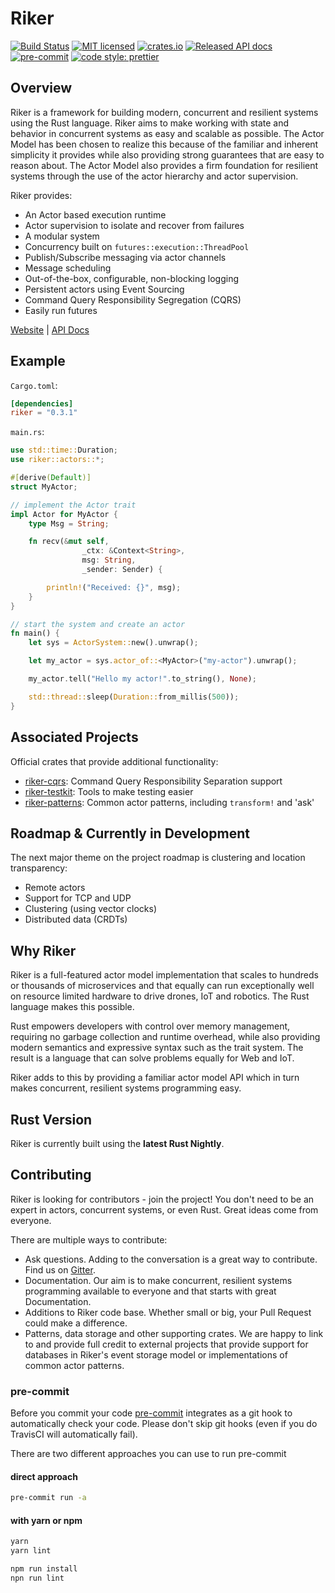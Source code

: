 # Riker

[![Build Status](https://travis-ci.org/riker-rs/riker.svg?branch=master)](https://travis-ci.org/riker-rs/riker)
[![MIT licensed](https://img.shields.io/badge/license-MIT-blue.svg)](./LICENSE)
[![crates.io](https://meritbadge.herokuapp.com/riker)](https://crates.io/crates/riker)
[![Released API docs](https://docs.rs/riker/badge.svg)](https://docs.rs/riker)
[![pre-commit](https://img.shields.io/badge/pre--commit-enabled-brightgreen?logo=pre-commit&logoColor=white)](https://github.com/pre-commit/pre-commit)
[![code style: prettier](https://img.shields.io/badge/code_style-prettier-ff69b4.svg?style=flat-square)](https://github.com/prettier/prettier)

## Overview

Riker is a framework for building modern, concurrent and resilient systems using the Rust language. Riker aims to make working with state and behavior in concurrent systems as easy and scalable as possible. The Actor Model has been chosen to realize this because of the familiar and inherent simplicity it provides while also providing strong guarantees that are easy to reason about. The Actor Model also provides a firm foundation for resilient systems through the use of the actor hierarchy and actor supervision.

Riker provides:

- An Actor based execution runtime
- Actor supervision to isolate and recover from failures
- A modular system
- Concurrency built on `futures::execution::ThreadPool`
- Publish/Subscribe messaging via actor channels
- Message scheduling
- Out-of-the-box, configurable, non-blocking logging
- Persistent actors using Event Sourcing
- Command Query Responsibility Segregation (CQRS)
- Easily run futures

[Website](https://riker.rs) | [API Docs](https://docs.rs/riker)

## Example

`Cargo.toml`:

```toml
[dependencies]
riker = "0.3.1"
```

`main.rs`:

```rust
use std::time::Duration;
use riker::actors::*;

#[derive(Default)]
struct MyActor;

// implement the Actor trait
impl Actor for MyActor {
    type Msg = String;

    fn recv(&mut self,
                _ctx: &Context<String>,
                msg: String,
                _sender: Sender) {

        println!("Received: {}", msg);
    }
}

// start the system and create an actor
fn main() {
    let sys = ActorSystem::new().unwrap();

    let my_actor = sys.actor_of::<MyActor>("my-actor").unwrap();

    my_actor.tell("Hello my actor!".to_string(), None);

    std::thread::sleep(Duration::from_millis(500));
}
```

## Associated Projects

Official crates that provide additional functionality:

- [riker-cqrs](https://github.com/riker-rs/riker-cqrs): Command Query Responsibility Separation support
- [riker-testkit](https://github.com/riker-rs/riker-testkit): Tools to make testing easier
- [riker-patterns](https://github.com/riker-rs/riker-patterns): Common actor patterns, including `transform!` and 'ask'

## Roadmap & Currently in Development

The next major theme on the project roadmap is clustering and location transparency:

- Remote actors
- Support for TCP and UDP
- Clustering (using vector clocks)
- Distributed data (CRDTs)

## Why Riker

Riker is a full-featured actor model implementation that scales to hundreds or thousands of microservices and that equally can run exceptionally well on resource limited hardware to drive drones, IoT and robotics. The Rust language makes this possible.

Rust empowers developers with control over memory management, requiring no garbage collection and runtime overhead, while also providing modern semantics and expressive syntax such as the trait system. The result is a language that can solve problems equally for Web and IoT.

Riker adds to this by providing a familiar actor model API which in turn makes concurrent, resilient systems programming easy.

## Rust Version

Riker is currently built using the **latest Rust Nightly**.

## Contributing

Riker is looking for contributors - join the project! You don't need to be an expert in actors, concurrent systems, or even Rust. Great ideas come from everyone.

There are multiple ways to contribute:

- Ask questions. Adding to the conversation is a great way to contribute. Find us on [Gitter](https://gitter.im/riker-rs/Lobby).
- Documentation. Our aim is to make concurrent, resilient systems programming available to everyone and that starts with great Documentation.
- Additions to Riker code base. Whether small or big, your Pull Request could make a difference.
- Patterns, data storage and other supporting crates. We are happy to link to and provide full credit to external projects that provide support for databases in Riker's event storage model or implementations of common actor patterns.

### pre-commit

Before you commit your code [pre-commit](https://pre-commit.com/) integrates as a git hook to automatically check your code.
Please don't skip git hooks (even if you do TravisCI will automatically fail).

There are two different approaches you can use to run pre-commit

#### direct approach

```bash
pre-commit run -a
```

#### with yarn or npm

```bash
yarn
yarn lint
```

```bash
npm run install
npn run lint
```
